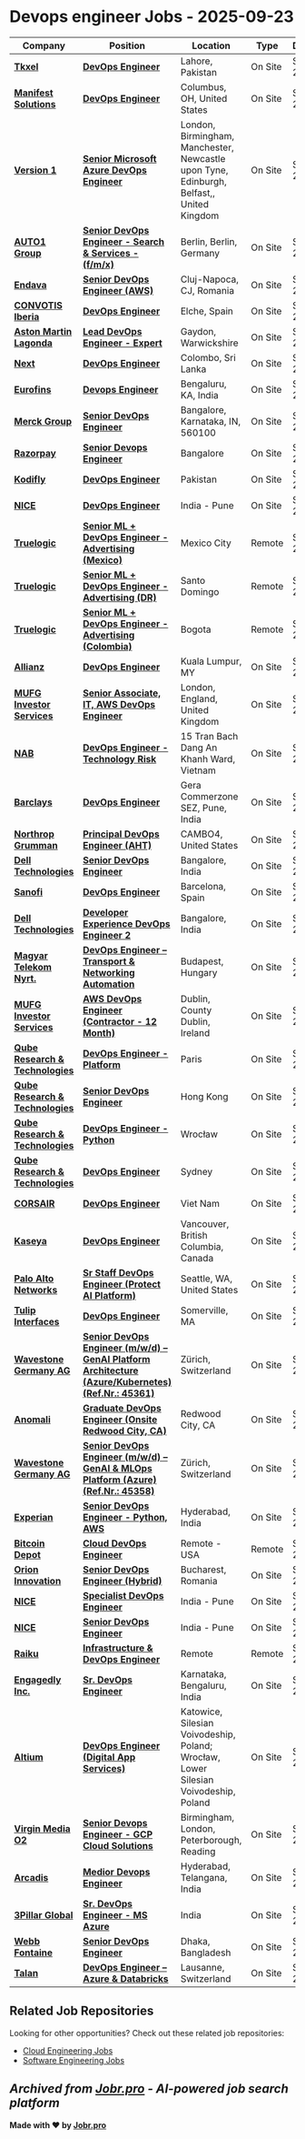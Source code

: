# Devops engineer Jobs - 2025-09-23

| Company | Position | Location | Type | Date |
| ------- | -------- | -------- | ---- | ------ |
| **[Tkxel](https://tkxel.com/)** | **[DevOps Engineer](https://tkxel.zohorecruit.com/jobs/Careers/524295000034730013)** | Lahore, Pakistan | On Site | Sep 23 |
| **[Manifest Solutions](https://manifestcorp.com/)** | **[DevOps Engineer](https://jobs.crelate.com/portal/manifestsolutions/job/ssrkhqg9yk7exhc1ff9ucmhx3h)** | Columbus, OH, United States | On Site | Sep 23 |
| **[Version 1](https://www.version1.com)** | **[Senior Microsoft Azure DevOps Engineer](https://jobs.smartrecruiters.com/Version1/744000083425795-senior-microsoft-azure-devops-engineer)** | London, Birmingham, Manchester, Newcastle upon Tyne, Edinburgh, Belfast,, United Kingdom | On Site | Sep 23 |
| **[AUTO1 Group](https://www.auto1-group.com)** | **[Senior DevOps Engineer - Search & Services - (f/m/x)](https://jobs.smartrecruiters.com/Auto1/744000083424905-senior-devops-engineer-search-services-f-m-x-)** | Berlin, Berlin, Germany | On Site | Sep 23 |
| **[Endava](https://www.endava.com)** | **[Senior DevOps Engineer (AWS)](https://jobs.smartrecruiters.com/Endava/744000083423688-senior-devops-engineer-aws-)** | Cluj-Napoca, CJ, Romania | On Site | Sep 23 |
| **[CONVOTIS Iberia](https://www.convotis.com/)** | **[DevOps Engineer](https://convotisiberia.teamtailor.com/jobs/6492927-devops-engineer)** | Elche, Spain | On Site | Sep 23 |
| **[Aston Martin Lagonda](https://www.astonmartin.com/)** | **[Lead DevOps Engineer - Expert](https://careers.pageuppeople.com/918/cw/en/job/511608)** | Gaydon, Warwickshire | On Site | Sep 23 |
| **[Next](https://www.next.co.uk/)** | **[DevOps Engineer](https://ekeq.fa.em2.oraclecloud.com/hcmUI/CandidateExperience/en/sites/jobsearch/job/72557)** | Colombo, Sri Lanka | On Site | Sep 23 |
| **[Eurofins](https://www.eurofins.com)** | **[Devops Engineer](https://jobs.smartrecruiters.com/Eurofins/744000083391635-devops-engineer)** | Bengaluru, KA, India | On Site | Sep 23 |
| **[Merck Group](https://www.merckgroup.com/)** | **[Senior DevOps Engineer](https://jobs.vibrantm.com/merck/job/Bangalore-Senior-DevOps-Engineer-Karn-560100/1250136801/)** | Bangalore, Karnataka, IN, 560100 | On Site | Sep 23 |
| **[Razorpay](https://razorpay.com/)** | **[Senior Devops Engineer](https://job-boards.greenhouse.io/razorpaysoftwareprivatelimited/jobs/4595456005)** | Bangalore | On Site | Sep 23 |
| **[Kodifly](https://www.kodifly.com/)** | **[DevOps Engineer](https://jobs.ashbyhq.com/kodifly/de822250-b787-4bc3-82e5-d17cf534129a)** | Pakistan | On Site | Sep 23 |
| **[NICE](https://www.nice.com/)** | **[DevOps Engineer](https://boards.eu.greenhouse.io/nice/jobs/4675682101?gh_jid=4675682101)** | India - Pune | On Site | Sep 23 |
| **[Truelogic](https://www.truelogic.io/)** | **[Senior ML + DevOps Engineer - Advertising (Mexico)](https://jobs.ashbyhq.com/truelogic/4ccccd33-630c-43d2-8ecb-d33b19ea8703)** | Mexico City | Remote | Sep 23 |
| **[Truelogic](https://www.truelogic.io/)** | **[Senior ML + DevOps Engineer - Advertising (DR)](https://jobs.ashbyhq.com/truelogic/5a0f6962-b770-42b8-8478-ffe4aa80e819)** | Santo Domingo | Remote | Sep 23 |
| **[Truelogic](https://www.truelogic.io/)** | **[Senior ML + DevOps Engineer - Advertising (Colombia)](https://jobs.ashbyhq.com/truelogic/d33f9c8b-cfd6-4ae4-bd36-a92e8439f811)** | Bogota | Remote | Sep 23 |
| **[Allianz](https://www.allianz.com/)** | **[DevOps Engineer](https://internal-careers.allianz.com/job/Kuala-Lumpur-DevOps-Engineer/1224707401/)** | Kuala Lumpur, MY | On Site | Sep 23 |
| **[MUFG Investor Services](https://www.mufg-investorservices.com/)** | **[Senior Associate, IT, AWS DevOps Engineer](https://jobs.smartrecruiters.com/MUFGInvestorServices/744000083344775-senior-associate-it-aws-devops-engineer)** | London, England, United Kingdom | On Site | Sep 23 |
| **[NAB](https://www.nab.com.au/)** | **[DevOps Engineer - Technology Risk](https://nab.wd3.myworkdayjobs.com/en-US/nab_careers/job/15-Tran-Bach-Dang-An-Khanh-Ward/Senior-DevOps-Engineer---Technology-Risk_JR109212)** | 15 Tran Bach Dang An Khanh Ward, Vietnam | On Site | Sep 23 |
| **[Barclays](https://home.barclays/)** | **[DevOps Engineer](https://barclays.wd3.myworkdayjobs.com/en-US/External_Career_Site_Barclays/job/Gera-Commerzone-SEZ--Pune/DevOps-Engineer_JR-0000039207)** | Gera Commerzone SEZ, Pune, India | On Site | Sep 23 |
| **[Northrop Grumman](https://www.northropgrumman.com/)** | **[Principal DevOps Engineer (AHT)](https://ngc.wd1.myworkdayjobs.com/en-US/Northrop_Grumman_External_Site/job/United-States-California-Manhattan-Beach/Principal-DevOps-Engineer--AHT-_R10207264)** | CAMBO4, United States | On Site | Sep 23 |
| **[Dell Technologies](https://www.delltechnologies.com/)** | **[Senior DevOps Engineer](https://dell.wd1.myworkdayjobs.com/en-US/External/job/Bangalore-India/Senior-DevOps-Engineer_R278699)** | Bangalore, India | On Site | Sep 23 |
| **[Sanofi](https://www.sanofi.com/)** | **[DevOps Engineer](https://sanofi.wd3.myworkdayjobs.com/en-US/SanofiCareers/job/Barcelona/DevOps-Engineer_R2816502)** | Barcelona, Spain | On Site | Sep 23 |
| **[Dell Technologies](https://www.delltechnologies.com/)** | **[Developer Experience DevOps Engineer 2](https://dell.wd1.myworkdayjobs.com/en-US/External/job/Bangalore-India/Developer-Experience-DevOps-Engineer-2_R278700)** | Bangalore, India | On Site | Sep 23 |
| **[Magyar Telekom Nyrt.](https://www.telekom.hu/)** | **[DevOps Engineer – Transport & Networking Automation](https://magyar-telekom.onlyfy.jobs/job/rakdmnbkxucrhypcx1ixrs8jefwl1qy)** | Budapest, Hungary | On Site | Sep 23 |
| **[MUFG Investor Services](https://www.mufg-investorservices.com/)** | **[AWS DevOps Engineer (Contractor - 12 Month)](https://jobs.smartrecruiters.com/MUFGInvestorServices/744000083342745-aws-devops-engineer-contractor-12-month-)** | Dublin, County Dublin, Ireland | On Site | Sep 22 |
| **[Qube Research & Technologies](https://www.qube-rt.com/)** | **[DevOps Engineer - Platform](https://job-boards.greenhouse.io/quberesearchandtechnologies/jobs/7887845002)** | Paris | On Site | Sep 22 |
| **[Qube Research & Technologies](https://www.qube-rt.com/)** | **[Senior DevOps Engineer](https://job-boards.greenhouse.io/quberesearchandtechnologies/jobs/7916133002)** | Hong Kong | On Site | Sep 22 |
| **[Qube Research & Technologies](https://www.qube-rt.com/)** | **[DevOps Engineer - Python](https://job-boards.greenhouse.io/quberesearchandtechnologies/jobs/8157776002)** | Wrocław | On Site | Sep 22 |
| **[Qube Research & Technologies](https://www.qube-rt.com/)** | **[DevOps Engineer](https://job-boards.greenhouse.io/quberesearchandtechnologies/jobs/8114863002)** | Sydney | On Site | Sep 22 |
| **[CORSAIR](https://www.corsair.com/)** | **[DevOps Engineer](https://edix.fa.us2.oraclecloud.com/hcmUI/CandidateExperience/en/sites/jobsearch/job/8535)** | Viet Nam | On Site | Sep 22 |
| **[Kaseya](https://www.kaseya.com/)** | **[DevOps Engineer](https://www.kaseya.com/careers/jobs/id/5584687004/?gh_jid=5584687004)** | Vancouver, British Columbia, Canada | On Site | Sep 22 |
| **[Palo Alto Networks](https://www.paloaltonetworks.com)** | **[Sr Staff DevOps Engineer (Protect AI Platform)](https://jobs.smartrecruiters.com/PaloAltoNetworks2/744000083300814-sr-staff-devops-engineer-protect-ai-platform-)** | Seattle, WA, United States | On Site | Sep 22 |
| **[Tulip Interfaces](https://tulip.co)** | **[DevOps Engineer](https://tulip.co/careers/job-posting/?gh_jid=6606262003)** | Somerville, MA | On Site | Sep 22 |
| **[Wavestone Germany AG](https://www.wavestone.com/)** | **[Senior DevOps Engineer (m/w/d) – GenAI Platform Architecture (Azure/Kubernetes) (Ref.Nr.: 45361)](https://join.com/companies/q-perior/14905832-senior-devops-engineer-m-w-d-genai-platform-architecture-azure-kubernetes-ref-nr-45361)** | Zürich, Switzerland | On Site | Sep 22 |
| **[Anomali](https://www.anomali.com/)** | **[Graduate DevOps Engineer (Onsite Redwood City, CA)](https://jobs.lever.co/anomali/fe0666c3-201c-4b5f-aa02-e2a051dadc03)** | Redwood City, CA | On Site | Sep 22 |
| **[Wavestone Germany AG](https://www.wavestone.com/)** | **[Senior DevOps Engineer (m/w/d) – GenAI & MLOps Platform (Azure) (Ref.Nr.: 45358)](https://join.com/companies/q-perior/14905317-senior-devops-engineer-m-w-d-genai-und-mlops-platform-azure-ref-nr-45358)** | Zürich, Switzerland | On Site | Sep 22 |
| **[Experian](https://www.experian.com/)** | **[Senior DevOps Engineer - Python, AWS](https://jobs.smartrecruiters.com/Experian/744000083272603-senior-devops-engineer-python-aws)** | Hyderabad, India | On Site | Sep 22 |
| **[Bitcoin Depot](https://bitcoindepot.com/)** | **[Cloud DevOps Engineer](https://job-boards.greenhouse.io/bitcoindepot/jobs/6661773003)** | Remote - USA | Remote | Sep 22 |
| **[Orion Innovation](https://www.orioninc.com/)** | **[Senior DevOps Engineer (Hybrid)](https://www.orioninc.com/careers/job/?gh_jid=4603312006)** | Bucharest, Romania | On Site | Sep 22 |
| **[NICE](https://www.nice.com/)** | **[Specialist DevOps Engineer](https://boards.eu.greenhouse.io/nice/jobs/4678660101?gh_jid=4678660101)** | India - Pune | On Site | Sep 22 |
| **[NICE](https://www.nice.com/)** | **[Senior DevOps Engineer](https://boards.eu.greenhouse.io/nice/jobs/4678639101?gh_jid=4678639101)** | India - Pune | On Site | Sep 22 |
| **[Raiku](https://www.raiku.com)** | **[Infrastructure & DevOps Engineer](https://jobs.ashbyhq.com/raiku/bc6fd709-fa74-48e3-82fd-57fe1e0e32ff)** | Remote | Remote | Sep 22 |
| **[Engagedly Inc.](https://engagedly.com/)** | **[Sr. DevOps Engineer](https://engagedly.freshteam.com/jobs/kI9w8CK5QmoT/sr-devops-engineer)** | Karnataka, Bengaluru, India | On Site | Sep 22 |
| **[Altium](https://www.altium.com/)** | **[DevOps Engineer (Digital App Services)](https://job-boards.greenhouse.io/altium/jobs/4602290006)** | Katowice, Silesian Voivodeship, Poland; Wrocław, Lower Silesian Voivodeship, Poland | On Site | Sep 22 |
| **[Virgin Media O2](https://www.virginmediao2.co.uk/)** | **[Senior Devops Engineer - GCP Cloud Solutions](https://jobs.virginmediao2.co.uk/en_US/careersmarketplace/JobDetail/Senior-Cloud-DevOps-Engineer/20277)** | Birmingham, London, Peterborough, Reading | On Site | Sep 22 |
| **[Arcadis](https://www.arcadis.com/)** | **[Medior Devops Engineer](https://ebcs.fa.em2.oraclecloud.com/hcmUI/CandidateExperience/en/sites/jobsearch/job/33483)** | Hyderabad, Telangana, India | On Site | Sep 22 |
| **[3Pillar Global](https://www.3pillarglobal.com/)** | **[Sr. DevOps Engineer - MS Azure](https://jobs.lever.co/3pillarglobal/45ee61f7-eee8-40fd-9712-bcd9c4ea9a14)** | India | On Site | Sep 22 |
| **[Webb Fontaine](https://webbfontaine.com/)** | **[Senior DevOps Engineer](https://webbfontainegroup.teamtailor.com/jobs/6485764-senior-devops-engineer)** | Dhaka, Bangladesh | On Site | Sep 22 |
| **[Talan](https://talan.com)** | **[DevOps Engineer – Azure & Databricks](https://jobs.smartrecruiters.com/Talan/744000083174510-devops-engineer-azure-databricks)** | Lausanne, Switzerland | On Site | Sep 22 |

## Related Job Repositories

Looking for other opportunities? Check out these related job repositories:

- [Cloud Engineering Jobs](https://github.com/jobs-jobr-pro/Cloud-Engineering-Jobs)
- [Software Engineering Jobs](https://github.com/jobs-jobr-pro/Software-Engineering-Jobs)



*Archived from [Jobr.pro](https://jobr.pro?utm_source=github&utm_medium=repo&utm_campaign=github-devops-jobs) - AI-powered job search platform*
---

**Made with ❤️ by [Jobr.pro](https://jobr.pro?utm_source=github&utm_medium=repo&utm_campaign=github-devops-jobs)**